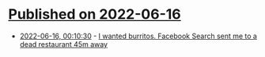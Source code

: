 # [Published on 2022-06-16](index.md)

* [2022-06-16, 00:10:30](https://news.ycombinator.com/item?id=31761061) - [I wanted burritos. Facebook Search sent me to a dead restaurant 45m away](https://www.surgehq.ai//blog/measuring-facebook-search-its-ai-sent-me-45m-away-for-burritos)
